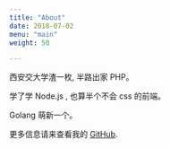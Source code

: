 ```yaml
---
title: "About"
date: 2018-07-02
menu: "main"
weight: 50

---
```


西安交大学渣一枚, 半路出家 PHP。

学了学 Node.js , 也算半个不会 css 的前端。

Golang 萌新一个。

更多信息请来查看我的 [GitHub](https://github.com/zcong1993).

